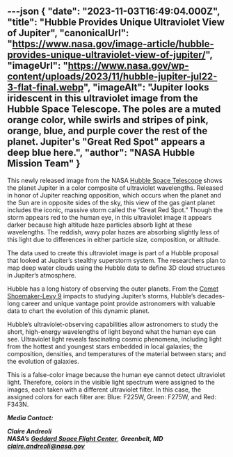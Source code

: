 ---json
{
  "date": "2023-11-03T16:49:04.000Z",
  "title": "Hubble Provides Unique Ultraviolet View of Jupiter",
  "canonicalUrl": "https://www.nasa.gov/image-article/hubble-provides-unique-ultraviolet-view-of-jupiter/",
  "imageUrl": "https://www.nasa.gov/wp-content/uploads/2023/11/hubble-jupiter-jul22-3-flat-final.webp",
  "imageAlt": "Jupiter looks iridescent in this ultraviolet image from the Hubble Space Telescope. The poles are a muted orange color, while swirls and stripes of pink, orange, blue, and purple cover the rest of the planet. Jupiter's \"Great Red Spot\" appears a deep blue here.",
  "author": "NASA Hubble Mission Team"
}
---

This newly released image from the NASA [Hubble Space Telescope](https://science.nasa.gov/mission/hubble/) shows the planet Jupiter in a color composite of ultraviolet wavelengths. Released in honor of Jupiter reaching opposition, which occurs when the planet and the Sun are in opposite sides of the sky, this view of the gas giant planet includes the iconic, massive storm called the “Great Red Spot.” Though the storm appears red to the human eye, in this ultraviolet image it appears darker because high altitude haze particles absorb light at these wavelengths. The reddish, wavy polar hazes are absorbing slightly less of this light due to differences in either particle size, composition, or altitude. 

The data used to create this ultraviolet image is part of a Hubble proposal that looked at Jupiter’s stealthy superstorm system. The researchers plan to map deep water clouds using the Hubble data to define 3D cloud structures in Jupiter’s atmosphere.

Hubble has a long history of observing the outer planets. From the [Comet Shoemaker-Levy 9](https://science.nasa.gov/centers-and-facilities/goddard/hubble-memorable-moments-comet-impact/) impacts to studying Jupiter’s storms, Hubble’s decades-long career and unique vantage point provide astronomers with valuable data to chart the evolution of this dynamic planet.

Hubble’s ultraviolet-observing capabilities allow astronomers to study the short, high-energy wavelengths of light beyond what the human eye can see. Ultraviolet light reveals fascinating cosmic phenomena, including light from the hottest and youngest stars embedded in local galaxies; the composition, densities, and temperatures of the material between stars; and the evolution of galaxies.

This is a false-color image because the human eye cannot detect ultraviolet light. Therefore, colors in the visible light spectrum were assigned to the images, each taken with a different ultraviolet filter. In this case, the assigned colors for each filter are: Blue: F225W, Green: F275W, and Red: F343N.

**_Media Contact:_**

**_Claire Andreoli_**  
**_NASA’s_** [**_Goddard Space Flight Center_**](http://www.nasa.gov/goddard), **_Greenbelt, MD_**  
[**_claire.andreoli@nasa.gov_**](mailto:claire.andreoli@nasa.gov)
